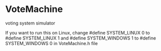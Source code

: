 # VoteMachine
voting system simulator

If you want to run this on Linux, change #define SYSTEM_LINUX 0 to #define SYSTEM_LINUX 1 and #define SYSTEM_WINDOWS  1 to #define SYSTEM_WINDOWS  0 in VoteMachine.h file
